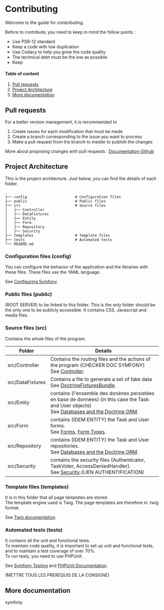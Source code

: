 # Contributing

Welcome to the guide for conbributing.  

Before to contribute, you need to keep in mind the follow points :
- Use PSR-12 standard
- Keep a code with low duplication
- Use Codacy to help you grow the code quality
- The technical debt must be the low as possible
- Keep 

#### Table of content

1. [Pull requests](#pull-requests)
2. [Project Architecture](#architecture)
3. [More documentation](#more)

## <a name="pull-requests"></a>Pull requests

For a better version management, it is recommended to 

1. Create issues for each modification that must be made
2. Create a branch corresponding to the issue you want to process
3. Make a pull request from the branch to master to publish the changes

More about proposing changes with pull requests : [Documentation Github](https://docs.github.com/en/pull-requests/collaborating-with-pull-requests/proposing-changes-to-your-work-with-pull-requests)

## <a name="architecture"></a>Project Architecture
This is the project architecture. Just below, you can find the details of each folder.

    .
    ├── config                      # Configuration files
    ├── public                      # Public files
    ├── src                         # Source files
    │   ├── Controller              
    │   ├── DataFixtures         
    │   ├── Entity              
    │   ├── Form         
    │   ├── Repository         
    │   ├── Security         
    ├── templates                   # Template files
    ├── tests                       # Automated tests
    └── README.md

### Configuration files (config)
You can configure the behavior of the application and the libraries with these files. These files use the YAML language.

See [Configuring Symfony](https://symfony.com/doc/current/configuration.html).

### Public files (public)

(ROOT SERVER) to be linked to this folder. This is the only folder should be the only one to be publicly accessible. It contains CSS, Javascript and media files.

### Source files (src)

Contains the whole files of the program.

| Folder           | Details                                                                                                                                                                                          |
|------------------|--------------------------------------------------------------------------------------------------------------------------------------------------------------------------------------------------|
| src/Controller   | Contains the routing files and the actions of the program (CHECKER DOC SYMFONY)<br>See [Controller](https://symfony.com/doc/current/controller.html).                                            |
| src/DataFixtures | Contains a file to generate a set of fake data<br>See [DoctrineFixturesBundle](https://symfony.com/bundles/DoctrineFixturesBundle/current/index.html).                                           |
| src/Entity       | contains (l'ensemble des donénes persistées en base de données) (in this case the Task and User objects)<br>See [Databases and the Doctrine ORM](https://symfony.com/doc/current/doctrine.html). |
| src/Form         | contains (IDEM ENTITY) the Task and User forms.<br>See [Forms](https://symfony.com/doc/current/forms.html), [Form Types](https://symfony.com/doc/current/reference/forms/types.html).            |
| src/Repository   | contains (IDEM ENTITY) the Task and User repositories.<br>See [Databases and the Doctrine ORM](https://symfony.com/doc/current/doctrine.html).                                                   |
| src/Security     | contains the security files (Authenticator, TaskVoter, AccessDeniedHandler).<br>See [Security](https://symfony.com/doc/current/security.html).(LIEN AUTHENTIFICATION)                            |

### Template files (templates)
It is in this folder that all page templates are stored.  
The template engine used is Twig. The page templates are therefore in .twig format.

See [Twig documentation](https://twig.symfony.com/doc/3.x/).

### Automated tests (tests)

It contains all the unit and functional tests.  
To maintain code quality, it is important to set up unit and functional tests, and to maintain a test coverage of over 70%.  
To run tests, you need to use PHPUnit.

See [Symfony Testing](https://symfony.com/doc/current/testing.html) and [PHPUnit Documentation](https://phpunit.readthedocs.io/en/stable/index.html).

(METTRE TOUS LES PREREQUIS DE LA CONSIGNE)

## <a name="more"></a>More documentation

symfony 
